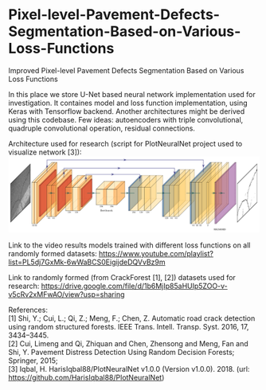 # Pixel-level-Pavement-Defects-Segmentation-Based-on-Various-Loss-Functions
Improved Pixel-level Pavement Defects Segmentation Based on Various Loss Functions
  
In this place we store U-Net based neural network implementation used for investigation. It containes model and loss function implementation, using Keras with Tensorflow backend. Another architectures might be derived using this codebase. Few ideas: autoencoders with triple convolutional, quadruple convolutional operation, residual connections.

Architecture used for research (script for PlotNeuralNet project used to visualize network [3]):  
![alt text](https://github.com/rytisss/Pixel-level-Pavement-Defects-Segmentation-Based-on-Various-Loss-Functions/blob/master/res/4LayerUnet.png)
  
Link to the video results models trained with different loss functions on all randomly formed datasets: https://www.youtube.com/playlist?list=PL5dj7GxMk-6wWaBCS0EigijdeDQVvBz9m
  
Link to randomly formed (from CrackForest [1], [2]) datasets used for research: https://drive.google.com/file/d/1b6MjIp85aHUIp5ZOO-v-v5cRv2xMFwAO/view?usp=sharing
  
References:  
[1] Shi, Y.; Cui, L.; Qi, Z.; Meng, F.; Chen, Z. Automatic road crack detection using random structured forests. IEEE Trans. Intell. Transp. Syst. 2016, 17, 3434–3445.  
[2] Cui, Limeng and Qi, Zhiquan and Chen, Zhensong and Meng, Fan and Shi, Y. Pavement Distress Detection Using Random Decision Forests; Springer, 2015;  
[3] Iqbal, H. HarisIqbal88/PlotNeuralNet v1.0.0 (Version v1.0.0). 2018. (url: https://github.com/HarisIqbal88/PlotNeuralNet)


